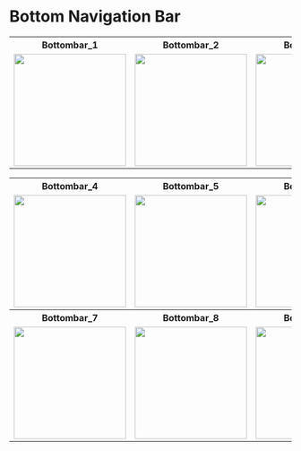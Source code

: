 # Bottom Navigation Bar

<table align="center">
  <tr>
    <th>Bottombar_1</th>
    <th>Bottombar_2</th>
    <th>Bottombar_3</th>
  </tr>
  <tr>
    <td><img src="https://github.com/user-attachments/assets/9b079d21-2247-4243-8776-417029383845" width="200"></td>
    <td><img src="https://github.com/user-attachments/assets/a09d55d6-6651-4b65-8347-f8200d737636" width="200"></td>
     <td><img src="https://github.com/user-attachments/assets/eda9769c-a429-4283-983d-7ebf57c34f43" width="200"></td>
  </tr>
</table>
<table align="center">
  <tr>
      <th>Bottombar_4</th>
      <th>Bottombar_5</th>
     <th>Bottombar_6</th>
     </tr>
    <tr>

<td><img src="https://github.com/user-attachments/assets/18128cac-66af-448e-9775-ba247b1caf74" width="200"></td>
<td><img src="https://github.com/user-attachments/assets/e76ee6f5-d4ad-42b3-adb7-0cb550eb3f0c" width="200"></td>
<td><img src="https://github.com/user-attachments/assets/a2b40f83-fc51-43ec-94e6-edc641bc332b" width="200"></td>
  </tr>
   <tr>
    <th>Bottombar_7</th>
    <th>Bottombar_8</th>
    <th>Bottombar_9</th>
  </tr>
   <tr>
<td><img src="https://github.com/user-attachments/assets/e90bb545-3a99-48dc-9958-fd2b6b683cdb" width="200"></td>
<td><img src="" width="200"></td>
<td><img src="" width="200"></td>
  </tr>
</table>


